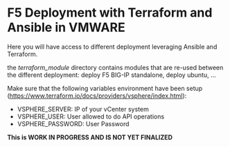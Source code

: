 # F5 Deployment with Terraform and Ansible in VMWARE

Here you will have access to different deployment leveraging Ansible and Terraform.

the *terraform_module* directory contains modules that are re-used between the different deployment: deploy F5 BIG-IP standalone, deploy ubuntu, ...

Make sure that the following variables environment have been setup (<https://www.terraform.io/docs/providers/vsphere/index.html>):

* VSPHERE_SERVER: IP of your vCenter system
* VSPHERE_USER: User allowed to do API operations
* VSPHERE_PASSWORD: User Password

**This is WORK IN PROGRESS AND IS NOT YET FINALIZED**